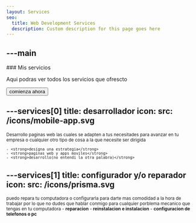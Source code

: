 ```yaml
---
layout: Services
seo:
  title: Web Development Services
  description: Custom description for this page goes here
---
```




---main
---

<PageTitle>
  ### Mis servicios

</PageTitle>

Aqui podras ver todos los servicios que ofrescto

<Sep size="12" />

<Button href="/contact" variant="white" size="sm">
 comienza ahora
</Button>



---services[0]
title: desarrollador
icon:
  src: /icons/mobile-app.svg
---

<small>
  Desarrollo paginas web las cuales se adapten a tus necesitades para avanzar en tu empresa o cualquier otro tipo de cosa a la que necesite ser dirigida 

    - <strong>designa una estrategia</strong>
    - <strong>paginas web y apps moviles</strong>
    - <strong>desarrollo(no entendi la otra palabra)</strong>

</small>



---services[1]
title: configurador y/o reparador
icon:
  src: /icons/prisma.svg
---

<small>
  puedo repara tu computadora o configurarla para darte mas comodidad a la hora de trabajar por lo que no dudes que hablar conmigo para cualquier porblema mecanico que tengas en tu computadora
    - <strong>reparacion</strong>
    - <strong>reinstalacion e instalacion</strong>
    - <strong>configuracion de telefonos o pc</strong>

</small>


